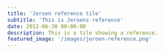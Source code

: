 ```yaml
---
title: 'Jeroen reference tile'
subtitle: 'This is Jeroens reference'
date: 2012-06-30 00:00:00
description: This is a tile showing a reference.
featured_image: '/images/jeroen-reference.png'
---
```

